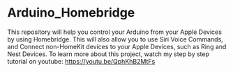 # Arduino_Homebridge
This repository will help you control your Arduino from your Apple Devices by using Homebridge. This will also allow you to use Siri Voice Commands, and Connect non-HomeKit devices to your Apple Devices, such as Ring and Nest Devices.
To learn more about this project, watch my step by step tutorial on youtube: https://youtu.be/QphKhB2MtFs
